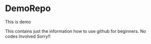 # DemoRepo
This is demo

This contains just the information how to use github for beginners.
No codes Involved Sorry!!
